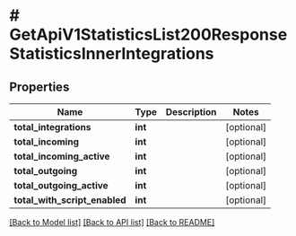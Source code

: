 # # GetApiV1StatisticsList200ResponseStatisticsInnerIntegrations

## Properties

Name | Type | Description | Notes
------------ | ------------- | ------------- | -------------
**total_integrations** | **int** |  | [optional]
**total_incoming** | **int** |  | [optional]
**total_incoming_active** | **int** |  | [optional]
**total_outgoing** | **int** |  | [optional]
**total_outgoing_active** | **int** |  | [optional]
**total_with_script_enabled** | **int** |  | [optional]

[[Back to Model list]](../../README.md#models) [[Back to API list]](../../README.md#endpoints) [[Back to README]](../../README.md)
